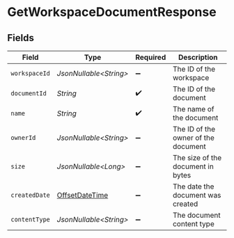 # GetWorkspaceDocumentResponse


## Fields

| Field                                                                                     | Type                                                                                      | Required                                                                                  | Description                                                                               |
| ----------------------------------------------------------------------------------------- | ----------------------------------------------------------------------------------------- | ----------------------------------------------------------------------------------------- | ----------------------------------------------------------------------------------------- |
| `workspaceId`                                                                             | *JsonNullable\<String>*                                                                   | :heavy_minus_sign:                                                                        | The ID of the workspace                                                                   |
| `documentId`                                                                              | *String*                                                                                  | :heavy_check_mark:                                                                        | The ID of the document                                                                    |
| `name`                                                                                    | *String*                                                                                  | :heavy_check_mark:                                                                        | The name of the document                                                                  |
| `ownerId`                                                                                 | *JsonNullable\<String>*                                                                   | :heavy_minus_sign:                                                                        | The ID of the owner of the document                                                       |
| `size`                                                                                    | *JsonNullable\<Long>*                                                                     | :heavy_minus_sign:                                                                        | The size of the document in bytes                                                         |
| `createdDate`                                                                             | [OffsetDateTime](https://docs.oracle.com/javase/8/docs/api/java/time/OffsetDateTime.html) | :heavy_minus_sign:                                                                        | The date the document was created                                                         |
| `contentType`                                                                             | *JsonNullable\<String>*                                                                   | :heavy_minus_sign:                                                                        | The document content type                                                                 |